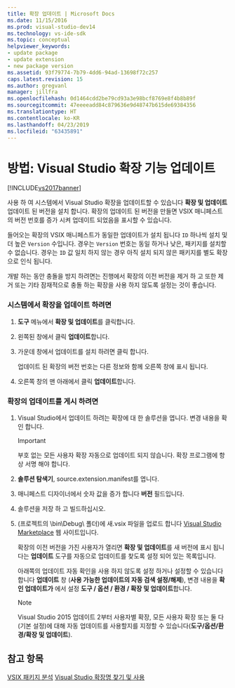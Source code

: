 ```yaml
---
title: 확장 업데이트 | Microsoft Docs
ms.date: 11/15/2016
ms.prod: visual-studio-dev14
ms.technology: vs-ide-sdk
ms.topic: conceptual
helpviewer_keywords:
- update package
- update extension
- new package version
ms.assetid: 93f79774-7b79-4dd6-94ad-13698f72c257
caps.latest.revision: 15
ms.author: gregvanl
manager: jillfra
ms.openlocfilehash: 0d1464cdd2be79cd93a3e98bcf8769e8f4b8b89f
ms.sourcegitcommit: 47eeeeadd84c879636e9d48747b615de69384356
ms.translationtype: HT
ms.contentlocale: ko-KR
ms.lasthandoff: 04/23/2019
ms.locfileid: "63435891"
---
```

# <a name="how-to-update-a-visual-studio-extension"></a>방법: Visual Studio 확장 기능 업데이트
[!INCLUDE[vs2017banner](../includes/vs2017banner.md)]

사용 하 여 시스템에서 Visual Studio 확장을 업데이트할 수 있습니다 **확장 및 업데이트** 업데이트 된 버전을 설치 합니다. 확장의 업데이트 된 버전을 만들면 VSIX 매니페스트의 버전 번호를 증가 시켜 업데이트 되었음을 표시할 수 있습니다.

 들어오는 확장의 VSIX 매니페스트가 동일한 업데이트가 설치 됩니다 `ID` 하나씩 설치 및 더 높은 `Version` 수입니다. 경우는 `Version` 번호는 동일 하거나 낮은, 패키지를 설치할 수 없습니다. 경우는 `ID` 값 일치 하지 않는 경우 아직 설치 되지 않은 패키지를 별도 확장으로 인식 됩니다.

 개발 하는 동안 충돌을 방지 하려면는 진행에서 확장의 이전 버전을 제거 하 고 또한 제거 또는 기타 잠재적으로 충돌 하는 확장을 사용 하지 않도록 설정는 것이 좋습니다.

### <a name="to-update-an-extension-on-your-system"></a>시스템에서 확장을 업데이트 하려면

1. **도구** 메뉴에서 **확장 및 업데이트**를 클릭합니다.

2. 왼쪽된 창에서 클릭 **업데이트**합니다.

3. 가운데 창에서 업데이트를 설치 하려면 클릭 합니다.

     업데이트 된 확장의 버전 번호는 다른 정보와 함께 오른쪽 창에 표시 됩니다.

4. 오른쪽 창의 맨 아래에서 클릭 **업데이트**합니다.

### <a name="to-publish-an-update-of-an-extension"></a>확장의 업데이트를 게시 하려면

1. Visual Studio에서 업데이트 하려는 확장에 대 한 솔루션을 엽니다. 변경 내용을 확인 합니다.

    > [!IMPORTANT]
    > 부호 없는 모든 사용자 확장 자동으로 업데이트 되지 않습니다. 확장 프로그램에 항상 서명 해야 합니다.

2. **솔루션 탐색기**, source.extension.manifest를 엽니다.

3. 매니페스트 디자이너에서 숫자 값을 증가 합니다 **버전** 필드입니다.

4. 솔루션을 저장 하 고 빌드하십시오.

5. (프로젝트의 \bin\Debug\ 폴더)에 새.vsix 파일을 업로드 합니다 [Visual Studio Marketplace](https://marketplace.visualstudio.com/) 웹 사이트입니다.

     확장의 이전 버전을 가진 사용자가 열리면 **확장 및 업데이트**를 새 버전에 표시 됩니다는 **업데이트** 도구를 자동으로 업데이트를 찾도록 설정 되어 있는 목록입니다.

     아래쪽의 업데이트 자동 확인을 사용 하지 않도록 설정 하거나 설정할 수 있습니다 합니다 **업데이트** 창 (**사용 가능한 업데이트의 자동 검색 설정/해제**), 변경 내용을 **확인 업데이트가** 에서 설정 **도구 / 옵션 / 환경 / 확장 및 업데이트**합니다.

    > [!NOTE]
    > Visual Studio 2015 업데이트 2부터 사용자별 확장, 모든 사용자 확장 또는 둘 다(기본 설정)에 대해 자동 업데이트를 사용할지를 지정할 수 있습니다(**도구/옵션/환경/확장 및 업데이트**).

## <a name="see-also"></a>참고 항목
 [VSIX 패키지 분석](../extensibility/anatomy-of-a-vsix-package.md) [Visual Studio 확장명 찾기 및 사용](../ide/finding-and-using-visual-studio-extensions.md)
